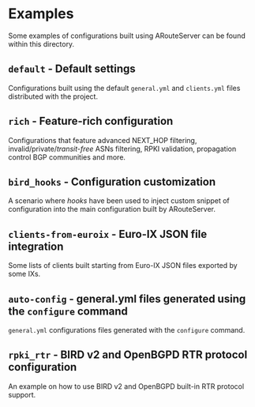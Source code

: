 # Examples

Some examples of configurations built using ARouteServer can be found within this directory.

## `default` - Default settings

Configurations built using the default `general.yml` and `clients.yml` files distributed with the project.

## `rich` - Feature-rich configuration

Configurations that feature advanced NEXT_HOP filtering, invalid/private/*transit-free* ASNs filtering, RPKI validation, propagation control BGP communities and more.

## `bird_hooks` - Configuration customization

A scenario where *hooks* have been used to inject custom snippet of configuration into the main configuration built by ARouteServer.

## `clients-from-euroix` - Euro-IX JSON file integration

Some lists of clients built starting from Euro-IX JSON files exported by some IXs.

## `auto-config` - general.yml files generated using the `configure` command

`general.yml` configurations files generated with the `configure` command.

## `rpki_rtr` - BIRD v2 and OpenBGPD RTR protocol configuration

An example on how to use BIRD v2 and OpenBGPD built-in RTR protocol support.
